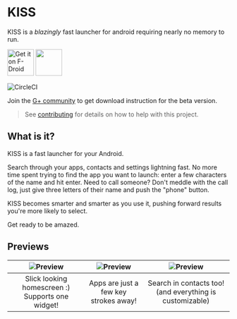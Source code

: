 KISS
======
KISS is a *blazingly* fast launcher for android requiring nearly no memory to run.

[<img src="https://f-droid.org/badge/get-it-on.png" alt="Get it on F-Droid" height="60">](https://f-droid.org/app/fr.neamar.kiss)
<a href="https://play.google.com/store/apps/details?id=fr.neamar.kiss"><img src="https://play.google.com/intl/en_us/badges/images/generic/en_badge_web_generic.png" height="60"></a>

![CircleCI](https://img.shields.io/circleci/project/github/Neamar/KISS.svg?style=flat-square)

Join the [G+ community](https://plus.google.com/communities/116489528310489783081) to get download instruction for the beta version.

> See [contributing](CONTRIBUTING.md) for details on how to help with this project.


What is it?
------------
KISS is a fast launcher for your Android.

Search through your apps, contacts and settings lightning fast.
No more time spent trying to find the app you want to launch: enter a few characters of the name and hit enter.
Need to call someone? Don't meddle with the call log, just give three letters of their name and push the "phone" button.

KISS becomes smarter and smarter as you use it, pushing forward results you're more likely to select.

Get ready to be amazed.

Previews
---------------------

|![Preview](https://user-images.githubusercontent.com/1615426/47822548-d6804a00-dd64-11e8-967a-0a027ae4ed40.png) | ![Preview](https://user-images.githubusercontent.com/1615426/47822549-d6804a00-dd64-11e8-9c8e-fa74881badfc.png) | ![Preview](https://user-images.githubusercontent.com/1615426/47822605-f7489f80-dd64-11e8-88a8-b5ebec461e1d.png) |
|:-------------------:|:------------------------:|:-----------------:|
| Slick looking homescreen :) Supports one widget! | Apps are just a few key strokes away! | Search in contacts too! (and everything is customizable) |

